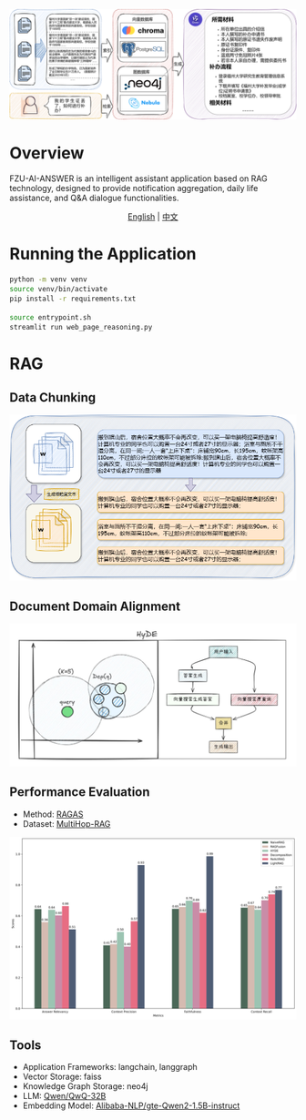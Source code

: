 ![rag](img\Pipeline.svg)

# Overview
FZU-AI-ANSWER is an intelligent assistant application based on RAG technology, designed to provide notification aggregation, daily life assistance, and Q&A dialogue functionalities.

<div align="center">
  <a href="#overview">English</a> | <a href="README.zh.md">中文</a>
</div>

# Running the Application
```bash
python -m venv venv
source venv/bin/activate
pip install -r requirements.txt

source entrypoint.sh
streamlit run web_page_reasoning.py
```

# RAG

## Data Chunking
![chunk](img/chunk.png)

## Document Domain Alignment
![HyDE](img/HyDE.png)

## Performance Evaluation
- Method: [RAGAS](https://docs.ragas.io/)
- Dataset: [MultiHop-RAG](https://huggingface.co/datasets/yixuantt/MultiHopRAG)

![evaluate](img\evaluate.svg)

## Tools

- Application Frameworks: langchain, langgraph
- Vector Storage: faiss
- Knowledge Graph Storage: neo4j
- LLM: [Qwen/QwQ-32B](https://huggingface.co/Qwen/QwQ-32B)
- Embedding Model: [Alibaba-NLP/gte-Qwen2-1.5B-instruct](https://huggingface.co/Alibaba-NLP/gte-Qwen2-1.5B-instruct)

